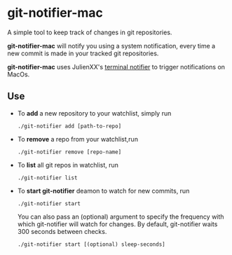 # git-notifier-mac

A simple tool to keep track of changes in git repositories.

**git-notifier-mac** will notify you using a system notification, every time a new commit is made in your tracked git repositories.

**git-notifier-mac** uses JulienXX's [terminal notifier](https://github.com/julienXX/terminal-notifier) to trigger notifications on MacOs.

## Use
* To **add** a new repository to your watchlist, simply run
    ``` cli
    ./git-notifier add [path-to-repo]
    ```
* To **remove** a repo from your watchlist,run
    ```cli
    ./git-notifier remove [repo-name]
    ```
* To **list** all git repos in watchlist, run
    ```cli
    ./git-notifier list
    ```
* To **start git-notifier** deamon to watch for new commits, run
    ```cli
    ./git-notifier start
    ```
    You can also pass an (optional) argument to specify the frequency with which git-notifier will watch for changes. By default, git-notifier waits 300 seconds between checks.
    ```cli
    ./git-notifier start [(optional) sleep-seconds]
    ```
